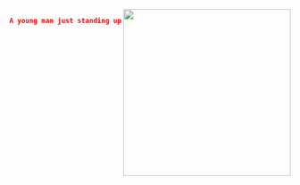 <!-- ##

<img align="right" width="300" src="https://i.imgur.com/ugWb6BU.gif" /> -->

<img align="right" width="300" src="https://count.getloli.com/get/@deoncn" />

```json  
A young man just standing up.
   
```
<!-- <a href="https://deoncn.github.io" target="_blank">deoncn.github.io</a> -->
<!-- 👇
 ![Deoncn's GitHub stats](https://github-readme-stats.vercel.app/api?username=deoncn&theme=radical&show_icons=true) ![Deoncn](https://github-readme-stats.vercel.app/api/top-langs/?username=deoncn&hide=html&layout=compact&theme=radical)
![](https://github-profile-summary-cards.vercel.app/api/cards/profile-details?username=deoncn&theme=monokai)
https://user-images.githubusercontent.com/51418619/185998237-a29251bb-7ebc-436a-b711-0405be4522d2.mp4
👆-->



